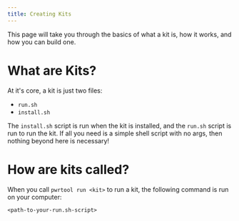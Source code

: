 ```yaml
---
title: Creating Kits
---
```


This page will take you through the basics of what a kit is, how it works, and how you can build one.

# What are Kits?

At it's core, a kit is just two files:

- `run.sh`
- `install.sh`

The `install.sh` script is run when the kit is installed, and the `run.sh` script is run to run the kit. If all you need is a simple shell script with no args, then nothing beyond here is necessary!

# How are kits called?

When you call `pwrtool run <kit>` to run a kit, the following command is run on your computer:

`<path-to-your-run.sh-script>`
